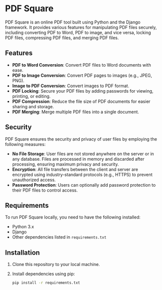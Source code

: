 # PDF Square

PDF Square is an online PDF tool built using Python and the Django framework. It provides various features for manipulating PDF files securely, including converting PDF to Word, PDF to image, and vice versa, locking PDF files, compressing PDF files, and merging PDF files.

## Features

- **PDF to Word Conversion**: Convert PDF files to Word documents with ease.
- **PDF to Image Conversion**: Convert PDF pages to images (e.g., JPEG, PNG).
- **Image to PDF Conversion**: Convert images to PDF format.
- **PDF Locking**: Secure your PDF files by adding passwords for viewing, printing, or editing.
- **PDF Compression**: Reduce the file size of PDF documents for easier sharing and storage.
- **PDF Merging**: Merge multiple PDF files into a single document.

## Security

PDF Square ensures the security and privacy of user files by employing the following measures:

- **No File Storage**: User files are not stored anywhere on the server or in any database. Files are processed in memory and discarded after processing, ensuring maximum privacy and security.
- **Encryption**: All file transfers between the client and server are encrypted using industry-standard protocols (e.g., HTTPS) to prevent unauthorized access.
- **Password Protection**: Users can optionally add password protection to their PDF files to control access.

## Requirements

To run PDF Square locally, you need to have the following installed:

- Python 3.x
- Django
- Other dependencies listed in `requirements.txt`

## Installation

1. Clone this repository to your local machine.
2. Install dependencies using pip:

   ```bash
   pip install -r requirements.txt
